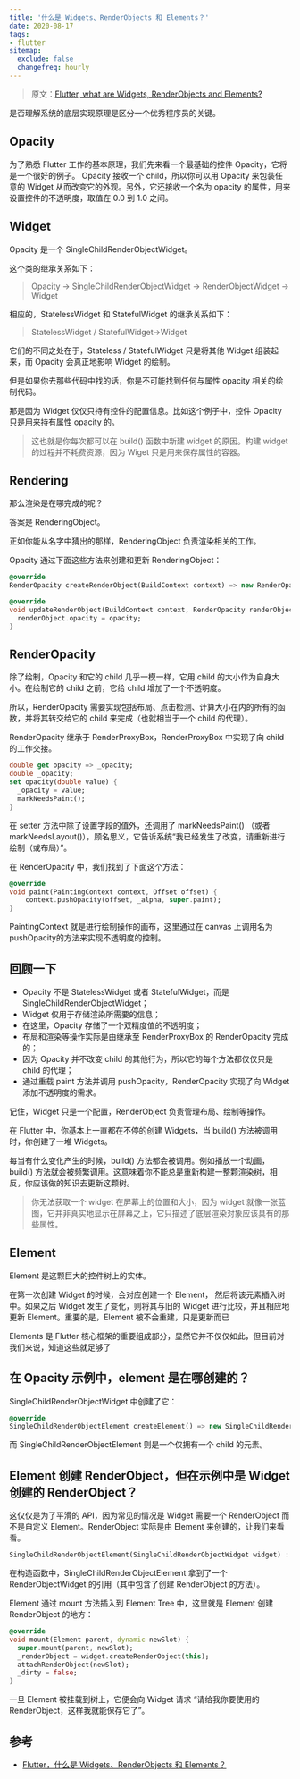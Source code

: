 ```yaml
---
title: '什么是 Widgets、RenderObjects 和 Elements？'
date: 2020-08-17
tags:
- flutter
sitemap:
  exclude: false
  changefreq: hourly
---
```


> 原文：[Flutter, what are Widgets, RenderObjects and Elements?](https://juejin.im/post/6844903639119560711)

是否理解系统的底层实现原理是区分一个优秀程序员的关键。


## Opacity

为了熟悉 Flutter 工作的基本原理，我们先来看一个最基础的控件 Opacity，它将是一个很好的例子。
Opacity 接收一个 child，所以你可以用 Opacity 来包装任意的 Widget 从而改变它的外观。另外，它还接收一个名为 opacity 的属性，用来设置控件的不透明度，取值在 0.0 到 1.0 之间。

## Widget

Opacity 是一个 SingleChildRenderObjectWidget。

这个类的继承关系如下：

> Opacity → SingleChildRenderObjectWidget → RenderObjectWidget → Widget

相应的，StatelessWidget 和 StatefulWidget 的继承关系如下：

> StatelessWidget / StatefulWidget→Widget

它们的不同之处在于，Stateless / StatefulWidget 只是将其他 Widget 组装起来，而 Opacity 会真正地影响 Widget 的绘制。

但是如果你去那些代码中找的话，你是不可能找到任何与属性 opacity 相关的绘制代码。

那是因为 Widget 仅仅只持有控件的配置信息。比如这个例子中，控件 Opacity 只是用来持有属性 opacity 的。

> 这也就是你每次都可以在 build() 函数中新建 widget 的原因。构建 widget 的过程并不耗费资源，因为 Wiget 只是用来保存属性的容器。



## Rendering

那么渲染是在哪完成的呢？

答案是 RenderingObject。

正如你能从名字中猜出的那样，RenderingObject 负责渲染相关的工作。

Opacity 通过下面这些方法来创建和更新 RenderingObject：

```dart
@override
RenderOpacity createRenderObject(BuildContext context) => new RenderOpacity(opacity: opacity);

@override
void updateRenderObject(BuildContext context, RenderOpacity renderObject) {
  renderObject.opacity = opacity;
}
```

## RenderOpacity

除了绘制，Opacity 和它的 child 几乎一模一样，它用 child 的大小作为自身大小。在绘制它的 child 之前，它给 child 增加了一个不透明度。

所以，RenderOpacity 需要实现包括布局、点击检测、计算大小在内的所有的函数，并将其转交给它的 child 来完成（也就相当于一个 child 的代理）。

RenderOpacity 继承于 RenderProxyBox，RenderProxyBox 中实现了向 child 的工作交接。

```dart
double get opacity => _opacity;
double _opacity;
set opacity(double value) {
  _opacity = value;
  markNeedsPaint();
}
```

在 setter 方法中除了设置字段的值外，还调用了 markNeedsPaint() （或者 markNeedsLayout()），顾名思义，它告诉系统“我已经发生了改变，请重新进行绘制（或布局）”。

在 RenderOpacity 中，我们找到了下面这个方法：

```dart
@override
void paint(PaintingContext context, Offset offset) {
    context.pushOpacity(offset, _alpha, super.paint);
}
```

PaintingContext 就是进行绘制操作的画布，这里通过在 canvas 上调用名为pushOpacity的方法来实现不透明度的控制。

## 回顾一下

* Opacity 不是 StatelessWidget 或者 StatefulWidget，而是 SingleChildRenderObjectWidget；
* Widget 仅用于存储渲染所需要的信息；
* 在这里，Opacity 存储了一个双精度值的不透明度；
* 布局和渲染等操作实际是由继承至 RenderProxyBox 的 RenderOpacity 完成的；
* 因为 Opacity 并不改变 child 的其他行为，所以它的每个方法都仅仅只是 child 的代理；
* 通过重载 paint 方法并调用 pushOpacity，RenderOpacity 实现了向 Widget 添加不透明度的需求。


记住，Widget 只是一个配置，RenderObject 负责管理布局、绘制等操作。

在 Flutter 中，你基本上一直都在不停的创建 Widgets，当 build() 方法被调用时，你创建了一堆 Widgets。

每当有什么变化产生的时候，build() 方法都会被调用。例如播放一个动画，build() 方法就会被频繁调用。这意味着你不能总是重新构建一整颗渲染树，相反，你应该做的知识去更新这颗树。

> 你无法获取一个 widget 在屏幕上的位置和大小，因为 widget 就像一张蓝图，它并非真实地显示在屏幕之上，它只描述了底层渲染对象应该具有的那些属性。

## Element

Element 是这颗巨大的控件树上的实体。

在第一次创建 Widget 的时候，会对应创建一个 Element， 然后将该元素插入树中。如果之后 Widget 发生了变化，则将其与旧的 Widget 进行比较，并且相应地更新 Element。重要的是，Element 被不会重建，只是更新而已

Elements 是 Flutter 核心框架的重要组成部分，显然它并不仅仅如此，但目前对我们来说，知道这些就足够了


## 在 Opacity 示例中，element 是在哪创建的？

SingleChildRenderObjectWidget 中创建了它：

```dart
@override
SingleChildRenderObjectElement createElement() => new SingleChildRenderObjectElement(this);
```

而 SingleChildRenderObjectElement 则是一个仅拥有一个 child 的元素。


## Element 创建 RenderObject，但在示例中是 Widget 创建的 RenderObject？

这仅仅是为了平滑的 API，因为常见的情况是 Widget 需要一个 RenderObject 而不是自定义 Element。RenderObject 实际是由 Element 来创建的，让我们来看看。

```dart
SingleChildRenderObjectElement(SingleChildRenderObjectWidget widget) : super(widget);
```

在构造函数中，SingleChildRenderObjectElement 拿到了一个 RenderObjectWidget 的引用（其中包含了创建 RenderObject 的方法）。

Element 通过 mount 方法插入到 Element Tree 中，这里就是 Element 创建 RenderObject 的地方：

```dart
@override
void mount(Element parent, dynamic newSlot) {
  super.mount(parent, newSlot);
  _renderObject = widget.createRenderObject(this);
  attachRenderObject(newSlot);
  _dirty = false;
}
```

一旦 Element 被挂载到树上，它便会向 Widget 请求 “请给我你要使用的 RenderObject，这样我就能保存它了”。

## 参考
* [Flutter，什么是 Widgets、RenderObjects 和 Elements？](https://juejin.im/post/6844903639119560711)

















































